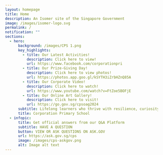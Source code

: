 ```yaml
---
layout: homepage
title: Home
description: An Isomer site of the Singapore Government
image: /images/isomer-logo.svg
permalink: /
notification: ""
sections:
  - hero:
      background: /images/CPS 1.png
      key_highlights:
        - title: Our Latest Activities!
          description: Click here to view!
          url: https://www.facebook.com/corporationpri
        - title: Our Prize-Giving Day!
          description: Click here to view photos!
          url: https://photos.app.goo.gl/kSYTH3iZrbHZnQ85A
        - title: Our Corporate Video!
          description: Click here to watch!
          url: https://www.youtube.com/watch?v=FtZoe5BOFjE
        - title: Our Online Art Gallery!
          description: Click here to visit!
          url: https://go.gov.sg/cpsoag2024
      subtitle: Lifelong learners who thrive with resilience, curiosity, and confidence.
      title: Corporation Primary School
  - infopic:
      title: Get official answers from our Q&A Platform
      subtitle: HAVE A QUESTION
      button: VIEW OR ASK QUESTIONS ON ASK.GOV
      url: https://ask.gov.sg/cps
      image: /images/cps-askgov.png
      alt: Image alt text
---
```

